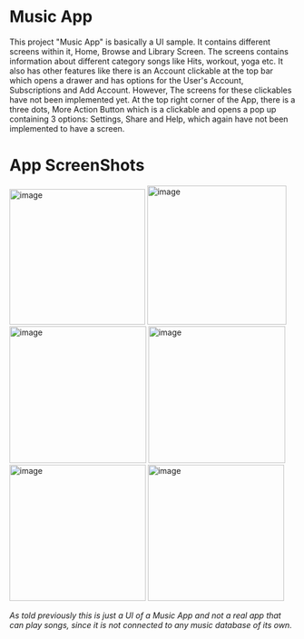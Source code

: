 # Music App
This project "Music App" is basically a UI sample. It contains different screens within it, 
Home, Browse and Library Screen. The screens contains information about different category 
songs like Hits, workout, yoga etc. 
It also has other features like there is an Account clickable at the top bar which opens a drawer 
and has options for the User's Account, Subscriptions and Add Account. However, The screens for these 
clickables have not been implemented yet.
At the top right corner of the App, there is a three dots, More Action Button which is a clickable and opens 
a pop up containing 3 options: Settings, Share and Help, which again have not been implemented to have a screen.

# App ScreenShots

<img width="239" alt="image" src="https://github.com/ANMOLSCRIPT/Music-App/assets/148738210/2635d84d-6326-46e4-ae51-ee6423a7206b">
<img width="245" alt="image" src="https://github.com/ANMOLSCRIPT/Music-App/assets/148738210/6483c8e5-ebb2-4020-949a-39d15a78352b">
<img width="241" alt="image" src="https://github.com/ANMOLSCRIPT/Music-App/assets/148738210/2700917e-6089-4da4-9a62-41753d2d0d9b">
<img width="241" alt="image" src="https://github.com/ANMOLSCRIPT/Music-App/assets/148738210/d3dd4041-680b-4e8d-8cbd-84a09d5d2e3f">
<img width="240" alt="image" src="https://github.com/ANMOLSCRIPT/Music-App/assets/148738210/dceecb22-5c41-48e5-96c0-9bd291e866a9">
<img width="240" alt="image" src="https://github.com/ANMOLSCRIPT/Music-App/assets/148738210/2ea26789-8a3d-4c24-a46b-7b70032b7e32">

*As told previously this is just a UI of a Music App and not a real app that can play songs, since it is not connected to any 
music database of its own.*
<br>





